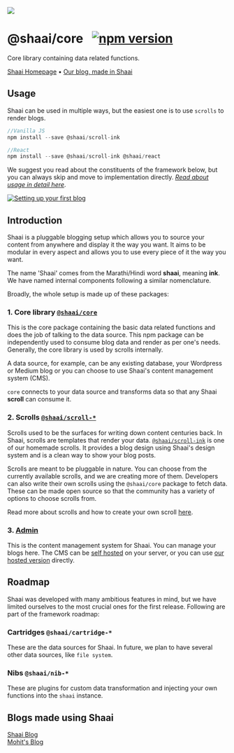 ![](https://i.imgur.com/0RGDSPU.jpg)
# @shaai/core <span>&nbsp;</span> [![npm version](https://badge.fury.io/js/%40shaai%2Fcore.svg)](https://badge.fury.io/js/%40shaai%2Fcore)
Core library containing data related functions.

[Shaai Homepage](https://shaaijs.tech) • [Our blog, made in Shaai](https://shaaijs.tech/blog)

## Usage
Shaai can be used in multiple ways, but the easiest one is to use `scrolls` to render blogs.

```js
//Vanilla JS
npm install --save @shaai/scroll-ink

//React
npm install --save @shaai/scroll-ink @shaai/react
```
We suggest you read about the constituents of the framework below, but you can always skip and move to implementation directly. [_Read about usage in detail here_](https://github.com/shaaijs/scroll-ink#usage).

[![Setting up your first blog](https://i.imgur.com/Ebft2t0l.png)](http://www.youtube.com/watch?v=VESOKt5-7yU)

## Introduction
Shaai is a pluggable blogging setup which allows you to source your content from anywhere and display it the way you want. It aims to be modular in every aspect and allows you to use every piece of it the way you want.

The name 'Shaai' comes from the Marathi/Hindi word __shaai__, meaning __ink__. We have named internal components following a similar nomenclature.

Broadly, the whole setup is made up of these packages:

### 1. Core library [`@shaai/core`](https://github.com/shaaijs/core)
This is the core package containing the basic data related functions and does the job of talking to the data source. This npm package can be independently used to consume blog data and render as per one's needs. Generally, the core library is used by scrolls internally.

A data source, for example, can be any existing database, your Wordpress or Medium blog or you can choose to use Shaai's content management system (CMS).

`core` connects to your data source and transforms data so that any Shaai __scroll__ can consume it.

### 2. Scrolls [`@shaai/scroll-*`](https://github.com/shaaijs/scroll-ink)
Scrolls used to be the surfaces for writing down content centuries back. In Shaai, scrolls are templates that render your data. [`@shaai/scroll-ink`](https://github.com/shaaijs/scroll-ink) is one of our homemade scrolls. It provides a blog design using Shaai's design system and is a clean way to show your blog posts.

Scrolls are meant to be pluggable in nature. You can choose from the currently available scrolls, and we are creating more of them. Developers can also write their own scrolls using the `@shaai/core` package to fetch data. These can be made open source so that the community has a variety of options to choose scrolls from.

Read more about scrolls and how to create your own scroll [here](https://github.com/shaaijs/scroll-ink).

### 3. [Admin](https://shaai.herokuapp.com)
This is the content management system for Shaai. You can manage your blogs here. The CMS can be [self hosted](https://github.com/shaaijs/admin#host-shaai-admin-on-heroku) on your server, or you can use [our hosted version](https://shaai.herokuapp.com) directly.

## Roadmap
Shaai was developed with many ambitious features in mind, but we have limited ourselves to the most crucial ones for the first release. Following are part of the framework roadmap:
### Cartridges `@shaai/cartridge-*`
These are the data sources for Shaai. In future, we plan to have several other data sources, like `file system`.

### Nibs `@shaai/nib-*`
These are plugins for custom data transformation and injecting your own functions into the `shaai` instance.

## Blogs made using Shaai

[Shaai Blog](https://shaaijs.tech/blog)\
[Mohit's Blog](https://mohitkarekar.com/blog)
